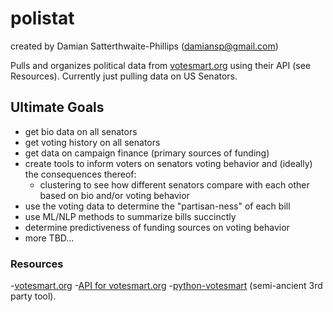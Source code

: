 # polistat
created by Damian Satterthwaite-Phillips (damiansp@gmail.com)

Pulls and organizes political data from <a href="https://justfacts.votesmart.org">votesmart.org</a> using their API (see Resources). Currently just pulling data on US Senators.


## Ultimate Goals
- get bio data on all senators
- get voting history on all senators
- get data on campaign finance (primary sources of funding)
- create tools to inform voters on senators voting behavior and (ideally) the consequences thereof:
  - clustering to see how different senators compare with each other based on bio and/or voting behavior
- use the voting data to determine the "partisan-ness" of each bill
- use ML/NLP methods to summarize bills succinctly
- determine predictiveness of funding sources on voting behavior
- more TBD...


### Resources
-<a href="https://justfacts.votesmart.org/">votesmart.org</a>
-<a href="http://api.votesmart.org/docs/">API for votesmart.org</a>
-<a href="https://github.com/votesmart/python-votesmart/tree/master">python-votesmart</a> (semi-ancient 3rd party tool).
